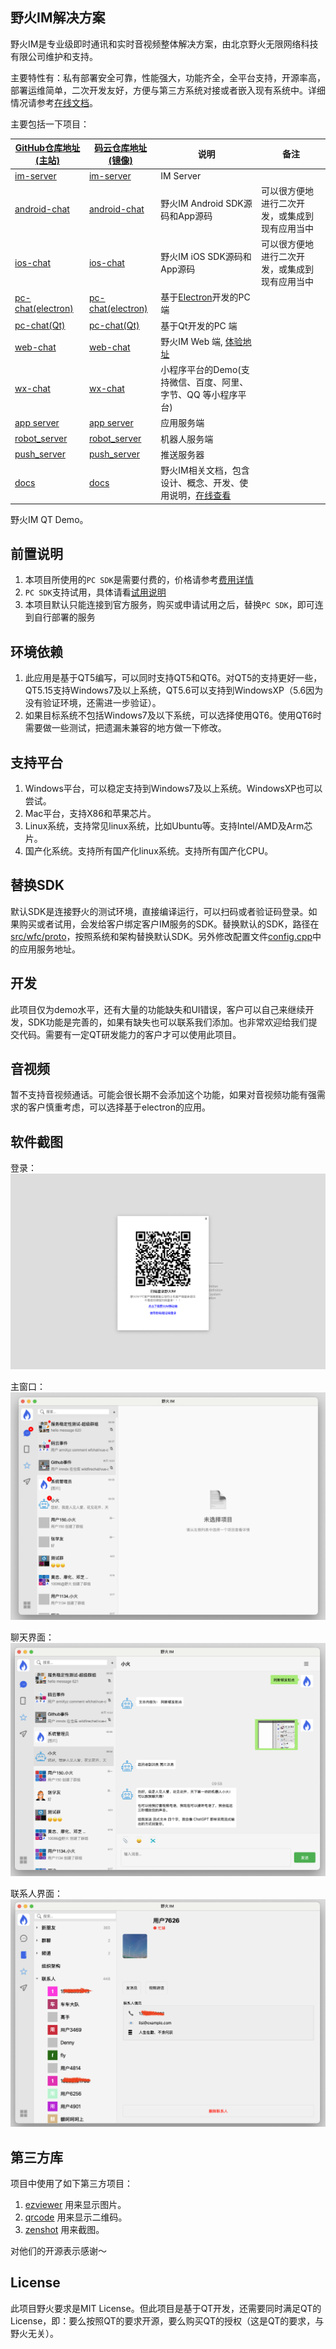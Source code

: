 ## 野火IM解决方案

野火IM是专业级即时通讯和实时音视频整体解决方案，由北京野火无限网络科技有限公司维护和支持。

主要特性有：私有部署安全可靠，性能强大，功能齐全，全平台支持，开源率高，部署运维简单，二次开发友好，方便与第三方系统对接或者嵌入现有系统中。详细情况请参考[在线文档](https://docs.wildfirechat.cn)。

主要包括一下项目：

| [GitHub仓库地址(主站)](https://github.com/wildfirechat)            | [码云仓库地址(镜像)](https://gitee.com/wfchat)                | 说明                                                             | 备注                      |
|--------------------------------------------------------------|-------------------------------------------------------|----------------------------------------------------------------|-------------------------|
| [im-server](https://github.com/wildfirechat/im-server)       | [im-server](https://gitee.com/wfchat/im-server)       | IM Server                                                      |                         |
| [android-chat](https://github.com/wildfirechat/android-chat) | [android-chat](https://gitee.com/wfchat/android-chat) | 野火IM Android SDK源码和App源码                                       | 可以很方便地进行二次开发，或集成到现有应用当中 |
| [ios-chat](https://github.com/wildfirechat/ios-chat)         | [ios-chat](https://gitee.com/wfchat/ios-chat)         | 野火IM iOS SDK源码和App源码                                           | 可以很方便地进行二次开发，或集成到现有应用当中 |
| [pc-chat(electron)](https://github.com/wildfirechat/vue-pc-chat)       | [pc-chat(electron)](https://gitee.com/wfchat/vue-pc-chat)       | 基于[Electron](https://electronjs.org/)开发的PC 端                   |                         |
| [pc-chat(Qt)](https://github.com/wildfirechat/qt-pc-chat)       | [pc-chat(Qt)](https://gitee.com/wfchat/qt-pc-chat)       | 基于Qt开发的PC 端                   |                         |
| [web-chat](https://github.com/wildfirechat/vue-chat)         | [web-chat](https://gitee.com/wfchat/vue-chat)         | 野火IM Web 端, [体验地址](http://web.wildfirechat.cn)                 |                         |
| [wx-chat](https://github.com/wildfirechat/wx-chat)           | [wx-chat](https://gitee.com/wfchat/wx-chat)           | 小程序平台的Demo(支持微信、百度、阿里、字节、QQ 等小程序平台)                            |                         |
| [app server](https://github.com/wildfirechat/app_server)     | [app server](https://gitee.com/wfchat/app_server)     | 应用服务端                                                          |                         |
| [robot_server](https://github.com/wildfirechat/robot_server) | [robot_server](https://gitee.com/wfchat/robot_server) | 机器人服务端                                                         |                         |
| [push_server](https://github.com/wildfirechat/push_server)   | [push_server](https://gitee.com/wfchat/push_server)   | 推送服务器                                                          |                         |
| [docs](https://github.com/wildfirechat/docs)                 | [docs](https://gitee.com/wfchat/docs)                 | 野火IM相关文档，包含设计、概念、开发、使用说明，[在线查看](https://docs.wildfirechat.cn/) |                         |

野火IM QT Demo。

## 前置说明
1. 本项目所使用的`PC SDK`是需要付费的，价格请参考[费用详情](https://docs.wildfirechat.cn/price/)
2. `PC SDK`支持试用，具体请看[试用说明](https://docs.wildfirechat.cn/trial/)
3. 本项目默认只能连接到官方服务，购买或申请试用之后，替换`PC SDK`，即可连到自行部署的服务

## 环境依赖
1. 此应用是基于QT5编写，可以同时支持QT5和QT6。对QT5的支持更好一些，QT5.15支持Windows7及以上系统，QT5.6可以支持到WindowsXP（5.6因为没有验证环境，还需进一步验证）。
2. 如果目标系统不包括Windows7及以下系统，可以选择使用QT6。使用QT6时需要做一些测试，把遗漏未兼容的地方做一下修改。

## 支持平台
1. Windows平台，可以稳定支持到Windows7及以上系统。WindowsXP也可以尝试。
2. Mac平台，支持X86和苹果芯片。
3. Linux系统，支持常见linux系统，比如Ubuntu等。支持Intel/AMD及Arm芯片。
4. 国产化系统。支持所有国产化linux系统。支持所有国产化CPU。

## 替换SDK
默认SDK是连接野火的测试环境，直接编译运行，可以扫码或者验证码登录。如果购买或者试用，会发给客户绑定客户IM服务的SDK。替换默认的SDK，路径在[src/wfc/proto](./src/wfc/proto)，按照系统和架构替换默认SDK。另外修改配置文件[config.cpp](src/config.cpp)中的应用服务地址。

## 开发
此项目仅为demo水平，还有大量的功能缺失和UI错误，客户可以自己来继续开发，SDK功能是完善的，如果有缺失也可以联系我们添加。也非常欢迎给我们提交代码。需要有一定QT研发能力的客户才可以使用此项目。

## 音视频
暂不支持音视频通话。可能会很长期不会添加这个功能，如果对音视频功能有强需求的客户慎重考虑，可以选择基于electron的应用。

## 软件截图
登录：
![登录](./screenshot/1_login.png)

主窗口：
![主窗口](./screenshot/2_main_window.png)

聊天界面：
![聊天界面](./screenshot/3_conversation.png)

联系人界面：
![联系人界面](./screenshot/4_contact.png)

## 第三方库
项目中使用了如下第三方项目：
1. [ezviewer](./src/vendor/ezviewer) 用来显示图片。
2. [qrcode](./src/vendor/qrcode) 用来显示二维码。
3. [zenshot](./src/vendor/zenshot) 用来截图。

对他们的开源表示感谢～

## License
此项目野火要求是MIT License。但此项目是基于QT开发，还需要同时满足QT的License，即：要么按照QT的要求开源，要么购买QT的授权（这是QT的要求，与野火无关）。
